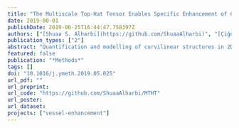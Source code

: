```yaml
---
title: "The Multiscale Top-Hat Tensor Enables Specific Enhancement of Curvilinear Structures in 2D and 3D Images"
date: 2019-00-01
publishDate: 2019-06-25T16:44:47.758397Z
authors: ["[Shuaa S. Alharbi](https://github.com/ShuaaAlharbi)", "[Çiğdem Sazak](https://github.com/CigdemSazak/)", "chas", "[Haifa Al-hasson](https://www.dur.ac.uk/computer.science/staff/profile/?id=13945)", "[Boguslaw Obara](https://community.dur.ac.uk/boguslaw.obara/)"]
publication_types: ["2"]
abstract: "Quantification and modelling of curvilinear structures in 2D and 3D images is a common challenge in a wide range of biomedical applications. Image enhancement is a crucial pre-processing step for curvilinear structure quantification. Many of the existing state-of-the-art enhancement approaches still suffer from contrast variations and noise. In this paper, we propose to address such problems via the use of a multiscale image processing approach, called Multiscale Top-Hat Tensor (MTHT). MTHT produces a better quality enhancement of curvilinear structures in low contrast and noisy images compared with other approaches in a range of 2D and 3D biomedical images. The proposed approach combines multiscale morphological filtering with a local tensor representation of curvilinear structure. The MTHT approach is validated on 2D and 3D synthetic and real images, and is also compared to the state-of-the-art curvilinear structure enhancement approaches. The obtained results demonstrate that the proposed approach provides high-quality curvilinear structure enhancement, allowing high accuracy segmentation and quantification in a wide range of 2D and 3D image datasets."
featured: false
publication: "*Methods*"
tags: []
doi: "10.1016/j.ymeth.2019.05.025"
url_pdf: ""
url_preprint:
url_code: "https://github.com/ShuaaAlharbi/MTHT"
url_poster:
url_dataset:
projects: ["vessel-enhancement"]
---
```

